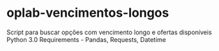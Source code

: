 # oplab-vencimentos-longos
Script para buscar opções com vencimento longo e ofertas disponíveis
Python 3.0
Requirements - Pandas, Requests, Datetime

